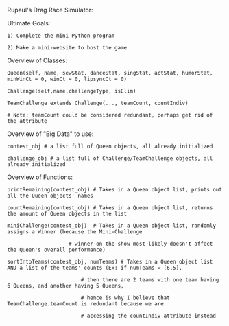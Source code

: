 Rupaul's Drag Race Simulator:


Ultimate Goals:

	1) Complete the mini Python program
	
	2) Make a mini-website to host the game
	

Overview of Classes:

	Queen(self, name, sewStat, danceStat, singStat, actStat, humorStat, minWinCt = 0, winCt = 0, lipsyncCt = 0)
	
	Challenge(self,name,challengeType, isElim)
	
	TeamChallenge extends Challenge(..., teamCount, countIndiv)
	
	# Note: teamCount could be considered redundant, perhaps get rid of the attribute
	

Overview of "Big Data" to use:

	contest_obj # a list full of Queen objects, all already initialized
	
	challenge_obj # a list full of Challenge/TeamChallenge objects, all already initialized
	

Overview of Functions:

	printRemaining(contest_obj) # Takes in a Queen object list, prints out all the Queen objects' names
	
	countRemaining(contest_obj) # Takes in a Queen object list, returns the amount of Queen objects in the list
	
	miniChallenge(contest_obj)  # Takes in a Queen object list, randomly assigns a Winner (because the Mini-Challenge
	
				    	# winner on the show most likely doesn't affect the Queen's overall performance)
				    	
	sortIntoTeams(contest_obj, numTeams) # Takes in a Queen object list AND a list of the teams' counts (Ex: if numTeams = [6,5],
	
					     	# then there are 2 teams with one team having 6 Queens, and another having 5 Queens,
					     	
					     	# hence is why I believe that TeamChallenge.teamCount is redundant because we are
					     	
					     	# accessing the countIndiv attribute instead
					     	
